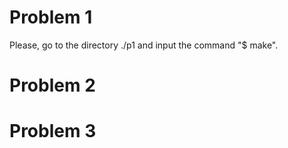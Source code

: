# Problem 1

Please, go to the directory ./p1 and input the command "$ make".


# Problem 2



# Problem 3